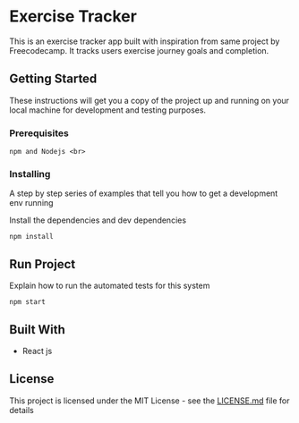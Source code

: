 # Exercise Tracker

This is an exercise tracker app built with inspiration from same project by Freecodecamp. It tracks users exercise journey goals and completion.

## Getting Started

These instructions will get you a copy of the project up and running on your local machine for development and testing purposes. 

### Prerequisites



```
npm and Nodejs <br> 
```

### Installing

A step by step series of examples that tell you how to get a development env running

Install the dependencies and dev dependencies 
```
npm install
```



## Run Project

Explain how to run the automated tests for this system
```
npm start
```


## Built With

* React js


## License

This project is licensed under the MIT License - see the [LICENSE.md](LICENSE.md) file for details



